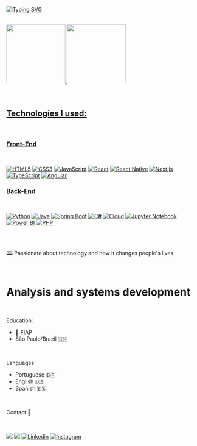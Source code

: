 

[![Typing SVG](https://readme-typing-svg.herokuapp.com/?color=1e90ff&size=40&center=true&vCenter=true&width=1000&lines=HELLO,+My+name+is+Heitor+Borba+Marini;I'm+19+years+old;I'm+from+Brazil;I+attending+systems+Development;Be+Welcome!+:%29)](https://git.io/typing-svg)

 
<br/>

<div>
  <a href="https://github.com/HeitorBMarini">
  <img height="155em" src="https://github-readme-stats.vercel.app/api?username=HeitorBMarini&show_icons=true&theme=radical&include_all_commits=true&count_private=true"/>
  <img height="155em" src="https://github-readme-stats.vercel.app/api/top-langs/?username=HeitorBMarini&layout=compact&langs_count=7&theme=radical"/>
</div>
<br/>


<br/>
 <h2>Technologies I used:</h2> 

<div style="display: inline_block"><br/>

### Front-End
 <br/>
 
[![HTML5](https://img.shields.io/badge/-HTML5-E34F26?style=for-the-badge&logo=html5&logoColor=ffffff)](https://developer.mozilla.org/pt-BR/docs/Web/HTML)
[![CSS3](https://img.shields.io/badge/-CSS3-1572B6?style=for-the-badge&logo=css3&logoColor=ffffff)](https://developer.mozilla.org/pt-BR/docs/Web/CSS)
[![JavaScript](https://img.shields.io/badge/-JavaScript-F7DF1E?style=for-the-badge&logo=javascript&logoColor=000000)](https://developer.mozilla.org/pt-BR/docs/Web/JavaScript)
[![React](https://img.shields.io/badge/-React-61DAFB?style=for-the-badge&logo=react&logoColor=000000)](https://reactjs.org/)
[![React Native](https://img.shields.io/badge/-React_Native-61DAFB?style=for-the-badge&logo=react&logoColor=000000)](https://reactnative.dev/)
 [![ Next.js](https://img.shields.io/badge/Next.js-black?style=for-the-badge&logo=next.js)](https://nextjs.org/)
[![TypeScript](https://img.shields.io/badge/-TypeScript-3178C6?style=for-the-badge&logo=typescript&logoColor=ffffff)](https://www.typescriptlang.org/)
[![Angular](https://img.shields.io/badge/-Angular-DD0031?style=for-the-badge&logo=angular&logoColor=white)](https://angular.io/)


 
### Back-End
 <br/>
 
[![Python](https://img.shields.io/badge/-Python-3776AB?style=for-the-badge&logo=python&logoColor=ffffff)](https://www.python.org/)
[![Java](https://img.shields.io/badge/-Java-007396?style=for-the-badge&logo=java&logoColor=ffffff)](https://www.java.com/)
[![Spring Boot](https://img.shields.io/badge/-Spring_Boot-6DB33F?style=for-the-badge&logo=spring&logoColor=ffffff)](https://spring.io/projects/spring-boot)
[![C#](https://img.shields.io/badge/-C%23-239120?style=for-the-badge&logo=c-sharp&logoColor=ffffff)](https://docs.microsoft.com/en-us/dotnet/csharp/)
[![Cloud](https://img.shields.io/badge/-Cloud-4285F4?style=for-the-badge&logo=google-cloud&logoColor=ffffff)](https://cloud.google.com/)
[![Jupyter Notebook](https://img.shields.io/badge/-Jupyter_Notebook-F37626?style=for-the-badge&logo=jupyter&logoColor=ffffff)](https://jupyter.org/)
[![Power BI](https://img.shields.io/badge/-Power_BI-F2C811?style=for-the-badge&logo=power-bi&logoColor=000000)](https://powerbi.microsoft.com/)
[![PHP](https://img.shields.io/badge/-PHP-777BB4?style=for-the-badge&logo=php&logoColor=white)](https://www.php.net/)


 <br/>
 
<div/>

<br/>

 🕮 Passionate about technology and how it changes people's lives

 <br/>
 

 <h1> Analysis and systems development</h1>

<br/>

Education:

<ul> 
  <li>🏫 FIAP </li>
  <li>São Paulo/Brazil 🇧🇷</li>

</ul>

<br/>

 Languages: 
 
 <ul>
  <li>Portuguese 🇧🇷 </li>
  <li>English 🇺🇸 </li>
  <li>Spanish 🇪🇸</li>
 </ul>

<br/>

 Contact 📱

<br/>
 
<a href = "mailto:heitor.marini07@gmail.com"><img src="https://img.shields.io/badge/-Gmail-%23333?style=for-the-badge&logo=gmail&logoColor=red" target="_blank"></a>
 <a href="https://api.whatsapp.com/send/?phone=%2B5511999657980&text&app_absent=0" target="_blank"><img src="https://img.shields.io/badge/WhatsApp-25D366?style=for-the-badge&logo=whatsapp&logoColor=white" target="_blank"></a>
 [![Linkedin](https://img.shields.io/badge/LinkedIn-0077B5?style=for-the-badge&logo=linkedin&logoColor=white)](https://www.linkedin.com/in/heitor-borba-marini/)
 [![Instagram](https://img.shields.io/badge/Instagram-%23E4405F?style=for-the-badge&logo=instagram&logoColor=white)](https://www.instagram.com/heitor.marini195/)

 

